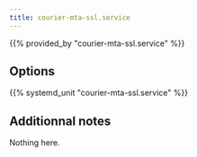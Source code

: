 ```yaml
---
title: courier-mta-ssl.service
---
```


{{% provided_by "courier-mta-ssl.service" %}}

## Options

{{% systemd_unit "courier-mta-ssl.service" %}}

## Additionnal notes

Nothing here.